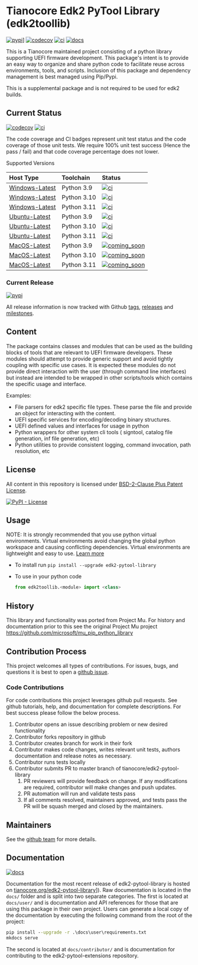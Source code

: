 # Tianocore Edk2 PyTool Library (edk2toollib)

[![pypi]][_pypi]]
[![codecov]][_codecov]
[![ci]][_ci]
[![docs]][_docs]

This is a Tianocore maintained project consisting of a python library supporting
UEFI firmware development.  This package's intent is to provide an easy way to
organize and share python code to facilitate reuse across environments, tools,
and scripts.  Inclusion of this package and dependency management is best
managed using Pip/Pypi.

This is a supplemental package and is not required to be used for edk2 builds.

## Current Status

[![codecov]][_codecov]
[![ci]][_ci]

The code coverage and CI badges represent unit test status and the code coverage
of those unit tests. We require 100% unit test success (Hence the pass / fail)
and that code coverage percentage does not lower.

Supported Versions

|  Host Type         |  Toolchain    |  Status
|  :---------------  |  :----------  |  :--------------------  |
|  [Windows-Latest]  |  Python 3.9   |  [![ci]][_ci]           |
|  [Windows-Latest]  |  Python 3.10  |  [![ci]][_ci]           |
|  [Windows-Latest]  |  Python 3.11  |  [![ci]][_ci]           |
|  [Ubuntu-Latest]   |  Python 3.9   |  [![ci]][_ci]           |
|  [Ubuntu-Latest]   |  Python 3.10  |  [![ci]][_ci]           |
|  [Ubuntu-Latest]   |  Python 3.11  |  [![ci]][_ci]           |
|  [MacOS-Latest]    |  Python 3.9   |  [![coming_soon]][_ci]  |
|  [MacOS-Latest]    |  Python 3.10  |  [![coming_soon]][_ci]  |
|  [MacOS-Latest]    |  Python 3.11  |  [![coming_soon]][_ci]  |

### Current Release

[![pypi]][_pypi]

All release information is now tracked with Github
 [tags](https://github.com/tianocore/edk2-pytool-library/tags),
 [releases](https://github.com/tianocore/edk2-pytool-library/releases) and
 [milestones](https://github.com/tianocore/edk2-pytool-library/milestones).

## Content

The package contains classes and modules that can be used as the building blocks
of tools that are relevant to UEFI firmware developers.  These modules should
attempt to provide generic support and avoid tightly coupling with specific use
cases.  It is expected these modules do not provide direct interaction with the
user (through command line interfaces) but instead are intended to be wrapped in
other scripts/tools which contains the specific usage and interface.

Examples:

* File parsers for edk2 specific file types.  These parse the file and provide
  an object for interacting with the content.
* UEFI specific services for encoding/decoding binary structures.
* UEFI defined values and interfaces for usage in python
* Python wrappers for other system cli tools ( signtool, catalog file
  generation, inf file generation, etc)
* Python utilities to provide consistent logging, command invocation, path
  resolution, etc

## License

All content in this repository is licensed under [BSD-2-Clause Plus Patent
License](license.txt).

[![PyPI -
License](https://img.shields.io/pypi/l/edk2_pytool_library.svg)](https://pypi.org/project/edk2-pytool-library/)

## Usage

NOTE: It is strongly recommended that you use python virtual environments.
Virtual environments avoid changing the global python workspace and causing
conflicting dependencies.  Virtual environments are lightweight and easy to use.
[Learn more](https://docs.python.org/3/library/venv.html)

* To install run `pip install --upgrade edk2-pytool-library`
* To use in your python code

    ```python
    from edk2toollib.<module> import <class>
    ```

## History

This library and functionality was ported from Project Mu. For history and
documentation prior to this see the original Project Mu project
<https://github.com/microsoft/mu_pip_python_library>

## Contribution Process

This project welcomes all types of contributions. For issues, bugs, and
questions it is best to open a [github
issue](https://github.com/tianocore/edk2-pytool-library/issues).

### Code Contributions

For code contributions this project leverages github pull requests.  See github
tutorials, help, and documentation for complete descriptions. For best success
please follow the below process.

1. Contributor opens an issue describing problem or new desired functionality
2. Contributor forks repository in github
3. Contributor creates branch for work in their fork
4. Contributor makes code changes, writes relevant unit tests, authors
   documentation and release notes as necessary.
5. Contributor runs tests locally
6. Contributor submits PR to master branch of tianocore/edk2-pytool-library
    1. PR reviewers will provide feedback on change.  If any modifications are
       required, contributor will make changes and push updates.
    2. PR automation will run and validate tests pass
    3. If all comments resolved, maintainers approved, and tests pass the PR
       will be squash merged and closed by the maintainers.

## Maintainers

See the [github
team](https://github.com/orgs/tianocore/teams/edk-ii-tool-maintainers) for more
details.

## Documentation

[![docs]][_docs]

Documentation for the most recent release of edk2-pytool-library is hosted on
[tianocore.org/edk2-pytool-library](https://www.tianocore.org/edk2-pytool-library/)]).
Raw documentation is located in the ```docs/``` folder and is split into two
separate categories. The first is located at ```docs/user/``` and is
documentation and API references for those that are using this package in their
own project. Users can generate a local copy of the documentation by executing the
following command from the root of the project:

```cmd
pip install --upgrade -r .\docs\user\requirements.txt
mkdocs serve
```

The second is located at ```docs/contributor/``` and is documentation for
contributing to the edk2-pytool-extensions repository.

[codecov]: https://codecov.io/gh/tianocore/edk2-pytool-library/branch/master/graph/badge.svg
[_codecov]: https://codecov.io/gh/tianocore/edk2-pytool-extensions/
[pypi]: https://img.shields.io/pypi/v/edk2_pytool_library.svg
[_pypi]: https://pypi.org/project/edk2-pytool-library/
[ci]: https://github.com/tianocore/edk2-pytool-library/actions/workflows/run-ci.yml/badge.svg?branch=master
[_ci]: https://github.com/tianocore/edk2-pytool-library/actions/workflows/run-ci.yml
[Windows-Latest]: https://github.com/actions/runner-images
[Ubuntu-Latest]: https://github.com/actions/runner-images
[MacOS-Latest]: https://github.com/actions/runner-images
[docs]: https://img.shields.io/website?label=docs&url=https%3A%2F%2Fwww.tianocore.org%2Fedk2-pytool-library%2F
[_docs]: https://www.tianocore.org/edk2-pytool-library/
[coming_soon]: https://img.shields.io/badge/CI-coming_soon-blue
